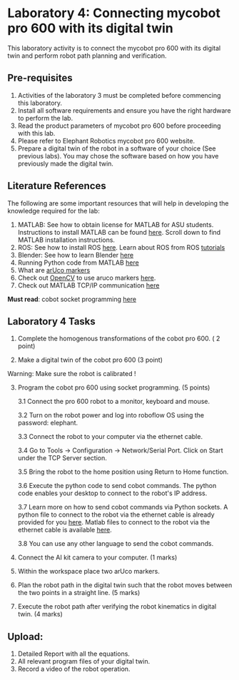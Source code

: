 # Laboratory 4: Connecting mycobot pro 600 with its digital twin
This laboratory activity is to connect the mycobot pro 600 with its digital twin and perform robot path planning and verification.

## Pre-requisites
1. Activities of the laboratory 3 must be completed before commencing this laboratory. 
2. Install all software requirements and ensure you have the right hardware to perform the lab. 
3. Read the product parameters of mycobot pro 600 before proceeding with this lab. 
4. Please refer to Elephant Robotics mycobot pro 600 website.
5. Prepare a digital twin of the robot in a software of your choice (See previous labs). You may chose the software based on how you have previously made the digital twin. 

## Literature References
The following are some important resources that will help in developing the knowledge required for the lab:
1. MATLAB: See how to obtain license for MATLAB for ASU students. Instructions to install MATLAB can be found [here](https://ets.engineering.asu.edu/research/software-collaboration-tools/). Scroll down to find MATLAB installation instructions.
2. ROS: See how to install ROS [here](https://wiki.ros.org/ROS/Installation). Learn about ROS from ROS [tutorials](https://wiki.ros.org/ROS/Tutorials)
3. Blender: See how to learn Blender [here](https://docs.blender.org/)
4. Running Python code from MATLAB [here](https://www.mathworks.com/help/matlab/call-python-libraries.html)
5. What are [arUco markers](https://docs.opencv.org/3.4/d9/d6d/tutorial_table_of_content_aruco.html)
6. Check out [OpenCV](https://docs.opencv.org/4.x/d9/df8/tutorial_root.html) to use aruco markers [here](https://docs.opencv.org/4.x/d5/dae/tutorial_aruco_detection.html).
7. Check out MATLAB TCP/IP communication [here](https://www.mathworks.com/help/instrument/communicate-using-tcpip-server-sockets.html)


**Must read**: cobot socket programming [here](https://docs.elephantrobotics.com/docs/gitbook-en/2-serialproduct/2.3-myCobot_Pro_600/2.3.5%20socket%20API%20interface%20description.html)

## Laboratory 4 Tasks

1. Complete the homogenous transformations of the cobot pro 600. ( 2 point)

2. Make a digital twin of the cobot pro 600 (3 point)

Warning: Make sure the robot is calibrated !

3. Program the cobot pro 600 using socket programming. (5 points)

   3.1 Connect the pro 600 robot to a monitor, keyboard and mouse.
      
   3.2 Turn on the robot power and log into roboflow OS using the password: elephant.
   
   3.3 Connect the robot to your computer via the ethernet cable. 
   
   3.4 Go to Tools -> Configuration -> Network/Serial Port. Click on Start under the TCP Server section. 
   
   3.5 Bring the robot to the home position using Return to Home function. 
   
   3.6 Execute the python code to send cobot commands. The python code enables your desktop to connect to the robot's IP address. 
   
   3.7 Learn more on how to send cobot commands via Python sockets. A python file to connect to the robot via the ethernet cable is already provided for you [here](https://github.com/Robotics-and-Dynamical-Systems-Lab/RAS545/blob/fall2024/Lab4/Python_TCP/tcp_control.py). Matlab files to connect to the robot via the ethernet cable is available [here](https://github.com/Robotics-and-Dynamical-Systems-Lab/RAS545/tree/fall2024/Lab4/MATLAB_TCP). 
   
   3.8 You can use any other language to send the cobot commands. 
   
5. Connect the AI kit camera to your computer. (1 marks)

6. Within the workspace place two arUco markers. 

7. Plan the robot path in the digital twin such that the robot moves between the two points in a straight line. (5 marks)

8. Execute the robot path after verifying the robot kinematics in digital twin. (4 marks)


## Upload:

1. Detailed Report with all the equations.
2. All relevant program files of your digital twin.
3. Record a video of the robot operation. 



